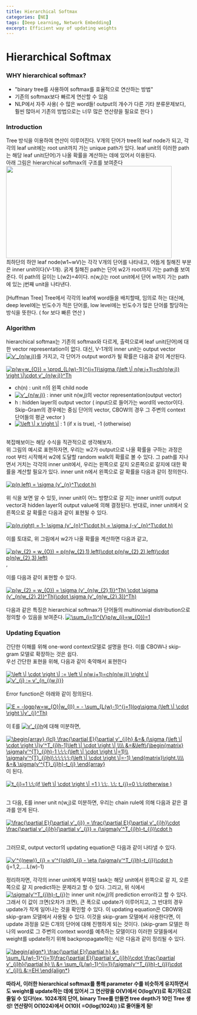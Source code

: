 ```yaml
---
title: Hierarchical Softmax
categories: [NE]
tags: [Deep Learning, Network Embedding]
excerpt: Efficient way of updating weights
---
```


<script src="https://cdn.mathjax.org/mathjax/latest/MathJax.js?config=TeX-AMS-MML_HTMLorMML" type="text/javascript"></script>

# Hierarchical Softmax

### WHY hierarchical softmax?
- "binary tree를 사용하여 softmax를 효율적으로 연산하는 방법" 
- 기존의 softmax보다 빠르게 연산할 수 있음
- NLP에서 자주 사용( 수 많은 word들! output의 개수가 다른 기타 분류문제보다, 훨씬 많아서 기존의 방법으로는 너무 많은 연산량을 필요로 한다 )

### Introduction
Tree 방식을 이용하여 연산이 이루어진다.
V개의 단어가 tree의 leaf node가 되고, 각각의 leaf unit에는 root unit까지 가는 unique path가 있다. leaf unit의 이러한 path는 해당 leaf unit(단어)가 나올 확률을 계산하는 데에 있어서 이용된다. </br>
아래 그림은 hierarchical softmax의 구조를 보여준다 </br>
<img src="https://miro.medium.com/max/521/1*a4idodtq60y2U5HqpB_MTQ.png" width="450" height="250" /> </br>
최하단의 하얀 leaf node(w1~wV)는 각각 V개의 단어를 나타내고, 어둡게 칠해진 부분은 inner unit이다(V-1개). 굵게 칠해진 path는 단어 w2가 root까지 가는 path롤 보여준다. 이 path의 길이는 L(w2)=4이다. n(w,j)는 root unit에서 단어 w까지 가는 path에 있는 j번째 unit을 나타낸다. </br> </br>
[Huffman Tree] Tree에서 각각의 leaf에 word들을 배치할때, 임의로 하는 대신에, deep level에는 빈도수가 적은 단어를, low level에는 빈도수가 많은 단어를 할당하는 방식을 뜻한다. ( for 보다 빠른 연산 )


### Algorithm
hierarchical softmax는 기존의 softmax와 다르게, 출력으로써 leaf unit(단어)에 대한 vector representation이 없다. 대신, V-1개의 inner unit는 output vector <a href="https://www.codecogs.com/eqnedit.php?latex=v'_{n(w,j)}" target="_blank"><img src="https://latex.codecogs.com/gif.latex?v'_{n(w,j)}" title="v'_{n(w,j)}" /></a>를 가지고, 각 단어가 output word가 될 확률은 다음과 같이 계산된다.</br> </br>
<a href="https://www.codecogs.com/eqnedit.php?latex=p(w=w_{O})&space;=&space;\prod_{L(w)-1)}^{j=1}\sigma&space;(\left&space;\|&space;n(w,j&plus;1)=ch(n(w,j))&space;\right&space;\|\cdot&space;v'_{n(w,j)}^Th" target="_blank"><img src="https://latex.codecogs.com/gif.latex?p(w=w_{O})&space;=&space;\prod_{L(w)-1)}^{j=1}\sigma&space;(\left&space;\|&space;n(w,j&plus;1)=ch(n(w,j))&space;\right&space;\|\cdot&space;v'_{n(w,j)}^Th" title="p(w=w_{O}) = \prod_{L(w)-1)}^{j=1}\sigma (\left \| n(w,j+1)=ch(n(w,j)) \right \|\cdot v'_{n(w,j)}^Th" /></a> </br> 
- ch(n) : unit n의 왼쪽 child node
- <a href="https://www.codecogs.com/eqnedit.php?latex=v'_{n(w,j)}" target="_blank"><img src="https://latex.codecogs.com/gif.latex?v'_{n(w,j)}" title="v'_{n(w,j)}" /></a> : inner unit n(w,j)의 vector representation(output vector)
- h : hidden layer의 output vector ( input으로 들어가는 word의 vector이다. Skip-Gram의 경우에는 중심 단어의 vector, CBOW의 경우 그 주변의 context 단어들의 평균 vector )
- <a href="https://www.codecogs.com/eqnedit.php?latex=\left&space;\|&space;x&space;\right&space;\|" target="_blank"><img src="https://latex.codecogs.com/gif.latex?\left&space;\|&space;x&space;\right&space;\|" title="\left \| x \right \|" /></a> : 1 (if x is true), -1 (otherwise) </br> </br>

복잡해보이는 해당 수식을 직관적으로 생각해보자. </br>
위 그림의 예시로 표현하자면, 우리는 w2가 output으로 나올 확률을 구하는 과정은 root 부터 시작해서 w2에 도달할 random walk의 확률로 볼 수 있다. 그 path를 지나면서 거치는 각각의 inner unit에서, 우리는 왼쪽으로 갈지 오른쪽으로 갈지에 대한 확률을 계산할 필요가 있다. inner unit n에서 왼쪽으로 갈 확률을 다음과 같이 정의한다. </br> </br>
<a href="https://www.codecogs.com/eqnedit.php?latex=p(n,left)&space;=&space;\sigma&space;(v'_{n}^T\cdot&space;h)" target="_blank"><img src="https://latex.codecogs.com/gif.latex?p(n,left)&space;=&space;\sigma&space;(v'_{n}^T\cdot&space;h)" title="p(n,left) = \sigma (v'_{n}^T\cdot h)" /></a> </br> </br>
위 식을 보면 알 수 있듯, inner unit이 어느 방향으로 갈 지는 inner unit의 output vector과 hidden layer의 output value에 의해 결정된다. 반대로, inner unit에서 오른쪽으로 갈 확률은 다음과 같이 표현될 수 있다. </br> </br>
<a href="https://www.codecogs.com/eqnedit.php?latex=p(n,right)&space;=&space;1-&space;\sigma&space;(v'_{n}^T\cdot&space;h)&space;=&space;\sigma&space;(-v'_{n}^T\cdot&space;h)" target="_blank"><img src="https://latex.codecogs.com/gif.latex?p(n,right)&space;=&space;1-&space;\sigma&space;(v'_{n}^T\cdot&space;h)&space;=&space;\sigma&space;(-v'_{n}^T\cdot&space;h)" title="p(n,right) = 1- \sigma (v'_{n}^T\cdot h) = \sigma (-v'_{n}^T\cdot h)" /></a> </br> </br>
이를 토대로, 위 그림에서 w2가 나올 확률을 계산하면 다음과 같고,</br> </br>
<a href="https://www.codecogs.com/eqnedit.php?latex=p(w_{2}&space;=&space;w_{O})&space;=&space;p(n(w_{2},1),left)\cdot&space;p(n(w_{2},2),left)\cdot&space;p(n(w_{2},3),left)" target="_blank"><img src="https://latex.codecogs.com/gif.latex?p(w_{2}&space;=&space;w_{O})&space;=&space;p(n(w_{2},1),left)\cdot&space;p(n(w_{2},2),left)\cdot&space;p(n(w_{2},3),left)" title="p(w_{2} = w_{O}) = p(n(w_{2},1),left)\cdot p(n(w_{2},2),left)\cdot p(n(w_{2},3),left)" /></a>, </br> </br>
이를 다음과 같이 표현할 수 있다. </br> </br>
<a href="https://www.codecogs.com/eqnedit.php?latex=p(w_{2}&space;=&space;w_{O})&space;=&space;\sigma&space;(v'_{n(w_{2},1)}^Th)&space;\cdot&space;\sigma&space;(v'_{n(w_{2},2)}^Th)\cdot&space;\sigma&space;(v'_{n(w_{2},3)}^Th)" target="_blank"><img src="https://latex.codecogs.com/gif.latex?p(w_{2}&space;=&space;w_{O})&space;=&space;\sigma&space;(v'_{n(w_{2},1)}^Th)&space;\cdot&space;\sigma&space;(v'_{n(w_{2},2)}^Th)\cdot&space;\sigma&space;(v'_{n(w_{2},3)}^Th)" title="p(w_{2} = w_{O}) = \sigma (v'_{n(w_{2},1)}^Th) \cdot \sigma (v'_{n(w_{2},2)}^Th)\cdot \sigma (v'_{n(w_{2},3)}^Th)" /></a> </br> </br>
다음과 같은 특징은 hierarchical softmax가 단어들의 multinomial distribution으로 정의할 수 있음을 보여준다.
<a href="https://www.codecogs.com/eqnedit.php?latex=\sum_{i=1}^{V}p(w_{i}=w_{O})=1" target="_blank"><img src="https://latex.codecogs.com/gif.latex?\sum_{i=1}^{V}p(w_{i}=w_{O})=1" title="\sum_{i=1}^{V}p(w_{i}=w_{O})=1" /></a>

### Updating Equation
간단한 이해를 위해 one-word context모델로 설명을 한다. 이를 CBOW나 skip-gram 모델로 확장하는 것은 쉽다. </br>
우선 간단한 표현을 위해, 다음과 같이 축약해서 표현한다 </br> </br>
<a href="https://www.codecogs.com/eqnedit.php?latex=\left&space;\|&space;\cdot&space;\right&space;\|&space;:=&space;\left&space;\|&space;n(w,j&plus;1)=ch(n(w,j))&space;\right&space;\|" target="_blank"><img src="https://latex.codecogs.com/gif.latex?\left&space;\|&space;\cdot&space;\right&space;\|&space;:=&space;\left&space;\|&space;n(w,j&plus;1)=ch(n(w,j))&space;\right&space;\|" title="\left \| \cdot \right \| := \left \| n(w,j+1)=ch(n(w,j)) \right \|" /></a>  </br>
 <a href="https://www.codecogs.com/eqnedit.php?latex=v'_{j}&space;:=&space;v'_{n_{(w,j)}}" target="_blank"><img src="https://latex.codecogs.com/gif.latex?v'_{j}&space;:=&space;v'_{n_{(w,j)}}" title="v'_{j} := v'_{n_{(w,j)}}" /></a> </br> </br>
Error function은 아래와 같이 정의된다. </br> </br>
<a href="https://www.codecogs.com/eqnedit.php?latex=E&space;=&space;-logp(w=w_{O}|w_{I})&space;=&space;-&space;\sum_{L(w)-1}^{j=1}log\sigma&space;(\left&space;\|&space;\cdot&space;\right&space;\|v'_{j}^Th)" target="_blank"><img src="https://latex.codecogs.com/gif.latex?E&space;=&space;-logp(w=w_{O}|w_{I})&space;=&space;-&space;\sum_{L(w)-1}^{j=1}log\sigma&space;(\left&space;\|&space;\cdot&space;\right&space;\|v'_{j}^Th)" title="E = -logp(w=w_{O}|w_{I}) = - \sum_{L(w)-1}^{j=1}log\sigma (\left \| \cdot \right \|v'_{j}^Th)" /></a> </br> </br>
이 E를 <a href="https://www.codecogs.com/eqnedit.php?latex=v'_{j}h" target="_blank"><img src="https://latex.codecogs.com/gif.latex?v'_{j}h" title="v'_{j}h" /></a>에 대해 미분하면, </br> </br>
<a href="https://www.codecogs.com/eqnedit.php?latex=\begin{array}&space;{lcl}&space;\frac{\partial&space;E}{\partial&space;v'_{j}h}&space;&=&&space;(\sigma&space;(\left&space;\|&space;\cdot&space;\right&space;\|)v'^T_{j}h-1)\left&space;\|&space;\cdot&space;\right&space;\|&space;\\\\&space;&=&\left\{\begin{matrix}&space;\sigma(v'^{T}_{j}h)-1&space;\;\;\;(\left&space;\|&space;\cdot&space;\right&space;\|=1)\\&space;\sigma(v'^{T}_{j}h)\;\;\;\;\;\;(\left&space;\|&space;\cdot&space;\right&space;\|=-1)&space;\end{matrix}\right.\\\\&space;&=&&space;\sigma(v'^{T}_{j}h)-t_{j}&space;\end{array}" target="_blank"><img src="https://latex.codecogs.com/gif.latex?\begin{array}&space;{lcl}&space;\frac{\partial&space;E}{\partial&space;v'_{j}h}&space;&=&&space;(\sigma&space;(\left&space;\|&space;\cdot&space;\right&space;\|)v'^T_{j}h-1)\left&space;\|&space;\cdot&space;\right&space;\|&space;\\\\&space;&=&\left\{\begin{matrix}&space;\sigma(v'^{T}_{j}h)-1&space;\;\;\;(\left&space;\|&space;\cdot&space;\right&space;\|=1)\\&space;\sigma(v'^{T}_{j}h)\;\;\;\;\;\;(\left&space;\|&space;\cdot&space;\right&space;\|=-1)&space;\end{matrix}\right.\\\\&space;&=&&space;\sigma(v'^{T}_{j}h)-t_{j}&space;\end{array}" title="\begin{array} {lcl} \frac{\partial E}{\partial v'_{j}h} &=& (\sigma (\left \| \cdot \right \|)v'^T_{j}h-1)\left \| \cdot \right \| \\\\ &=&\left\{\begin{matrix} \sigma(v'^{T}_{j}h)-1 \;\;\;(\left \| \cdot \right \|=1)\\ \sigma(v'^{T}_{j}h)\;\;\;\;\;\;(\left \| \cdot \right \|=-1) \end{matrix}\right.\\\\ &=& \sigma(v'^{T}_{j}h)-t_{j} \end{array}" /></a> 이 된다.</br> </br>
<a href="https://www.codecogs.com/eqnedit.php?latex=t_{j}=1&space;\:\:(if&space;\left&space;\|&space;\cdot&space;\right&space;\|&space;=1&space;)&space;\:\:,&space;\:\:&space;t_{j}=0&space;\:\:(otherwise&space;)" target="_blank"><img src="https://latex.codecogs.com/gif.latex?t_{j}=1&space;\:\:(if&space;\left&space;\|&space;\cdot&space;\right&space;\|&space;=1&space;)&space;\:\:,&space;\:\:&space;t_{j}=0&space;\:\:(otherwise&space;)" title="t_{j}=1 \:\:(if \left \| \cdot \right \| =1 ) \:\:, \:\: t_{j}=0 \:\:(otherwise )" /></a> </br> </br>

그 다음, E를 inner unit n(w,j)로 미분하면, 우리는 chain rule에 의해 다음과 같은 결과를 얻게 된다. </br> </br>
<a href="https://www.codecogs.com/eqnedit.php?latex=\frac{\partial&space;E}{\partial&space;v'_{j}}&space;=&space;\frac{\partial&space;E}{\partial&space;v'_{j}h}\cdot&space;\frac{\partial&space;v'_{j}h}{\partial&space;v'_{j}}&space;=&space;(\sigma(v'^T_{j}h)-t_{j})\cdot&space;h" target="_blank"><img src="https://latex.codecogs.com/gif.latex?\frac{\partial&space;E}{\partial&space;v'_{j}}&space;=&space;\frac{\partial&space;E}{\partial&space;v'_{j}h}\cdot&space;\frac{\partial&space;v'_{j}h}{\partial&space;v'_{j}}&space;=&space;(\sigma(v'^T_{j}h)-t_{j})\cdot&space;h" title="\frac{\partial E}{\partial v'_{j}} = \frac{\partial E}{\partial v'_{j}h}\cdot \frac{\partial v'_{j}h}{\partial v'_{j}} = (\sigma(v'^T_{j}h)-t_{j})\cdot h" /></a> </br></br>

그러므로, output vector의 updating equation은 다음과 같이 나타낼 수 있다.</br></br>
<a href="https://www.codecogs.com/eqnedit.php?latex=v'^{(new)}_{j}&space;=&space;v'^{(old)}_{j}&space;-&space;\eta&space;(\sigma(v'^T_{j}h)-t_{j})\cdot&space;h" target="_blank"><img src="https://latex.codecogs.com/gif.latex?v'^{(new)}_{j}&space;=&space;v'^{(old)}_{j}&space;-&space;\eta&space;(\sigma(v'^T_{j}h)-t_{j})\cdot&space;h" title="v'^{(new)}_{j} = v'^{(old)}_{j} - \eta (\sigma(v'^T_{j}h)-t_{j})\cdot h" /></a> </br>
(j=1,2,....L(w)-1) </br></br>
정리하자면, 각각의 inner unit에게 부여된 task는 해당 unit에서 왼쪽으로 갈 지, 오른쪽으로 갈 지 predict하는 문제라고 할 수 있다. 그리고, 위 식에서 <a href="https://www.codecogs.com/eqnedit.php?latex=\sigma(v'^T_{j}h)-t_{j}" target="_blank"><img src="https://latex.codecogs.com/gif.latex?\sigma(v'^T_{j}h)-t_{j}" title="\sigma(v'^T_{j}h)-t_{j}" /></a>는 inner unit n(w,j)의 prediction error라고 할 수 있다. 그래서 이 값이 크면(오차가 크면), 큰 폭으로 update가 이루어지고, 그 반대의 경우 update가 작게 일어나는 것을 확인할 수 있다. 이 updating equation은 CBOW와 skip-gram 모델에서 사용될 수 있다. 이것을 skip-gram 모델에서 사용한다면, 이 update 과정을 모든 C개의 단어에 대해 진행하게 되는 것이다. (skip-gram 모델은 하나의 word로 그 주변의 context word를 예측하는 모델이다) 이러한 모델들에서 weight를 update하기 위해 backpropagate하는 식은 다음과 같이 정리될 수 있다.  </br></br>
<a href="https://www.codecogs.com/eqnedit.php?latex=\begin{align*}&space;\frac{\partial&space;E}{\partial&space;h}&space;&=&space;\sum_{L(w)-1}^{j=1}\frac{\partial&space;E}{\partial&space;v'_{j}h}\cdot&space;\frac{\partial&space;v'_{j}h}{\partial&space;h}&space;\\&space;&=&space;\sum_{L(w)-1}^{j=1}(\sigma(v'^T_{j}h)-t_{j})\cdot&space;v'_{j}\\&space;&:=EH&space;\end{align*}" target="_blank"><img src="https://latex.codecogs.com/gif.latex?\begin{align*}&space;\frac{\partial&space;E}{\partial&space;h}&space;&=&space;\sum_{L(w)-1}^{j=1}\frac{\partial&space;E}{\partial&space;v'_{j}h}\cdot&space;\frac{\partial&space;v'_{j}h}{\partial&space;h}&space;\\&space;&=&space;\sum_{L(w)-1}^{j=1}(\sigma(v'^T_{j}h)-t_{j})\cdot&space;v'_{j}\\&space;&:=EH&space;\end{align*}" title="\begin{align*} \frac{\partial E}{\partial h} &= \sum_{L(w)-1}^{j=1}\frac{\partial E}{\partial v'_{j}h}\cdot \frac{\partial v'_{j}h}{\partial h} \\ &= \sum_{L(w)-1}^{j=1}(\sigma(v'^T_{j}h)-t_{j})\cdot v'_{j}\\ &:=EH \end{align*}" /></a> </br></br>
**따라서, 이러한 hierarchical softmax를 통해 parameter 수를 비슷하게 유지하면서도 weight를 update하는 데에 있어서 그 연산량을 O(V)에서 O(log(V))로 획기적으로 줄일 수 있다!(ex. 1024개의 단어, binary Tree를 만들면 tree depth가 10인 Tree 생성! 연산량이 O(1024)에서 O(10)( =O(log(1024)) )로 줄어들게 됨!**

